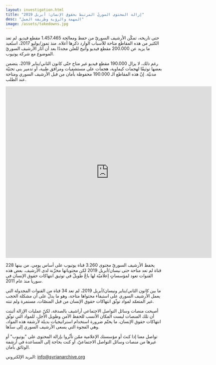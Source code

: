 ```yaml
---
layout: investigation.html
title: "إزالة المحتوى السوريّ المرتبط بحقوق الإنسان: أبريل 2019"
desc: "المهمة والرؤية وطريقة العمل"
image: /assets/takedowns.jpg
---
```


حتى تاريخه، تمكّن الأرشيف السوريّ من حفظ ومعالجة 1.457.465 مقطع فيديو. لم تعد الكثير من هذه المقاطع متاحة للأسباب الوارد ذكرها أعلاه. منذ تموز/يوليو 2017، استُعيد ما يزيد عن 200.000 مقطع فيديو وأتيح للعلن مجددًا بعد أن أثار الأرشيف السوريّ الموضوع مع شركة يوتيوب.

رغم ذلك، لا يزال 190.000 مقطع فيديو غير متاح حتّى كانون الثاني/يناير 2019، يتضمن بعضها توثيقًا لهجمات كيماوية، هجمات على مستشفيات ومرافق طبية، أو تدمير بنى تحتيّة مدنيّة. إنّ هذه المقاطع الـ 190.000 محفوظة بأمان من قبل الأرشيف السوري ومتاحة عند الطلب.

<iframe width="660" height="550" src="https://www.youtube.com/embed/39YEFAaZL2U" frameborder="0" allow="accelerometer; autoplay; encrypted-media; gyroscope; picture-in-picture" allowfullscreen></iframe>


يحفظ الأرشيف السوريّ محتوى 3.260 قناة يوتيوب على أساس يومي. من بينها 228 قناة لم تعد متاحة حتى نيسان/أبريل 2019 لكن محتوياتها مخزّنة لدى الأرشيف. بعض هذه القنوات تعود لمؤسساتٍ إعلاميّة لها باعٌ طويلٌ في توثيق انتهاكات حقوق الإنسان في سوريا منذ عام 2011.

ما بين كانون الثاني/يناير ونيسان/أبريل 2019، لم تعد 34 قناة من القنوات المجدولة التي يعمل الأرشيف السوري على استبقاء محتواها متاحة، وهو ما يدلّ على أن مشكلة الحجب غير المتعمّد لمواد توثّق انتهاكات حقوق الإنسان من قبل المنصّات، مستمرة ولم تنته.

أصبحت منصات وسائل التواصل الاجتماعي أراشيف بالصدفة، لكنّ عمليات الإزالة أثبتت أن تلك المنصات ليست المكان الأنسب للحفظ الآمن وطويل الأجل، للمواد التي توثّق انتهاكات حقوق الإنسان، ما يحتّم ضرورة استخدام استراتيجيات بديلة لأرشفة هذه المواد، وهي الفجوة التي يسعى الأرشيف السوري إلى سدّها.

تواصل معنا إذا كنتَ أو مؤسستك الإعلامية ممّن تأثّروا بإزالة المحتوى على "يوتيوب" أو غيرها من منصات وسائل التواصل الاجتماعيّ، أو كنت بحاجة إلى المساعدة في أرشفة الوثائق بأمان.

البريد الإلكتروني: info@syrianarchive.org
